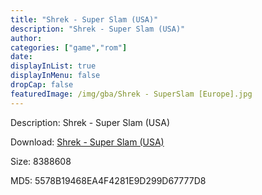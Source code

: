 ```yaml
---
title: "Shrek - Super Slam (USA)"
description: "Shrek - Super Slam (USA)"
author: 
categories: ["game","rom"]
date: 
displayInList: true
displayInMenu: false
dropCap: false
featuredImage: /img/gba/Shrek - SuperSlam [Europe].jpg
---
```


Description: Shrek - Super Slam (USA)

Download: <a style="text-decoration:underline;" href="https://mega.nz/#!TaAShCrZ!K7JLVij2VvqMR_2eFB2rtG3WrxoeCO494vWOQm3bylE" target = "_blank" rel = "nofollow" > Shrek - Super Slam (USA)</a>

Size: 8388608

MD5: 5578B19468EA4F4281E9D299D67777D8

